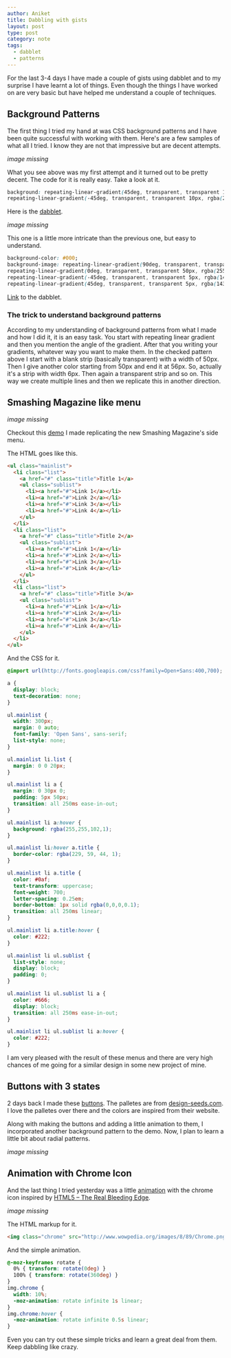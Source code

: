 ```yaml
---
author: Aniket
title: Dabbling with gists
layout: post
type: post
category: note
tags:
  - dabblet
  - patterns
---
```

For the last 3-4 days I have made a couple of gists using dabblet and to my surprise I have learnt a lot of things. Even though the things I have worked on are very basic but have helped me understand a couple of techniques.

## Background Patterns

The first thing I tried my hand at was CSS background patterns and I have been quite successful with working with them. Here's are a few samples of what all I tried. I know they are not that impressive but are decent attempts.

_image missing_

What you see above was my first attempt and it turned out to be pretty decent. The code for it is really easy. Take a look at it.

```css
background: repeating-linear-gradient(45deg, transparent, transparent 10px, rgba(255,4,80,.5) 10px, rgba(255,4,80,.5) 20px),
repeating-linear-gradient(-45deg, transparent, transparent 10px, rgba(255,4,80,.5) 10px, rgba(255,4,80,.5) 20px) #000;
```

Here is the [dabblet](http://dabblet.com/gist/1614813).

_image missing_

This one is a little more intricate than the previous one, but easy to understand.

```css
background-color: #000;
background-image: repeating-linear-gradient(90deg, transparent, transparent 50px, rgba(255, 127, 0, 0.25) 50px, rgba(255, 127, 0, 0.25) 56px, transparent 56px, transparent 63px, rgba(255, 127, 0, 0.25) 63px, rgba(255, 127, 0, 0.25) 69px, transparent 69px, transparent 116px, rgba(255, 206, 0, 0.25) 116px, rgba(255, 206, 0, 0.25) 166px),
repeating-linear-gradient(0deg, transparent, transparent 50px, rgba(255, 127, 0, 0.25) 50px, rgba(255, 127, 0, 0.25) 56px, transparent 56px, transparent 63px, rgba(255, 127, 0, 0.25) 63px, rgba(255, 127, 0, 0.25) 69px, transparent 69px, transparent 116px, rgba(255, 206, 0, 0.25) 116px, rgba(255, 206, 0, 0.25) 166px),
repeating-linear-gradient(-45deg, transparent, transparent 5px, rgba(143, 77, 63, 0.25) 5px, rgba(143, 77, 63, 0.25) 10px),
repeating-linear-gradient(45deg, transparent, transparent 5px, rgba(143, 77, 63, 0.25) 5px, rgba(143, 77, 63, 0.25) 10px);
```

[Link](http://dabblet.com/gist/1615419) to the dabblet.

### The trick to understand background patterns

According to my understanding of background patterns from what I made and how I did it, it is an easy task. You start with repeating linear gradient and then you mention the angle of the gradient. After that you writing your gradients, whatever way you want to make them. In the checked pattern above I start with a blank strip (basically transparent) with a width of 50px. Then I give another color starting from 50px and end it at 56px. So, actually it's a strip with width 6px. Then again a transparent strip and so on. This way we create multiple lines and then we replicate this in another direction.

## Smashing Magazine like menu

_image missing_

Checkout this [demo](http://dabblet.com/gist/1614434) I made replicating the new Smashing Magazine's side menu.

The HTML goes like this.

```html
<ul class="mainlist">
  <li class="list">
    <a href="#" class="title">Title 1</a>
    <ul class="sublist">
      <li><a href="#">Link 1</a></li>
      <li><a href="#">Link 2</a></li>
      <li><a href="#">Link 3</a></li>
      <li><a href="#">Link 4</a></li>
    </ul>
  </li>
  <li class="list">
    <a href="#" class="title">Title 2</a>
    <ul class="sublist">
      <li><a href="#">Link 1</a></li>
      <li><a href="#">Link 2</a></li>
      <li><a href="#">Link 3</a></li>
      <li><a href="#">Link 4</a></li>
    </ul>
  </li>
  <li class="list">
    <a href="#" class="title">Title 3</a>
    <ul class="sublist">
      <li><a href="#">Link 1</a></li>
      <li><a href="#">Link 2</a></li>
      <li><a href="#">Link 3</a></li>
      <li><a href="#">Link 4</a></li>
    </ul>
  </li>
</ul>
```

And the CSS for it.

```css
@import url(http://fonts.googleapis.com/css?family=Open+Sans:400,700);

a {
  display: block;
  text-decoration: none;
}

ul.mainlist {
  width: 300px;
  margin: 0 auto;
  font-family: 'Open Sans', sans-serif;
  list-style: none;
}

ul.mainlist li.list {
  margin: 0 0 20px;
}

ul.mainlist li a {
  margin: 0 30px 0;
  padding: 5px 50px;
  transition: all 250ms ease-in-out;
}

ul.mainlist li a:hover {
  background: rgba(255,255,102,1);
}

ul.mainlist li:hover a.title {
  border-color: rgba(229, 59, 44, 1);
}

ul.mainlist li a.title {
  color: #0af;
  text-transform: uppercase;
  font-weight: 700;
  letter-spacing: 0.25em;
  border-bottom: 1px solid rgba(0,0,0,0.1);
  transition: all 250ms linear;
}

ul.mainlist li a.title:hover {
  color: #222;
}

ul.mainlist li ul.sublist {
  list-style: none;
  display: block;
  padding: 0;
}

ul.mainlist li ul.sublist li a {
  color: #666;
  display: block;
  transition: all 250ms ease-in-out;
}

ul.mainlist li ul.sublist li a:hover {
  color: #222;
}
```

I am very pleased with the result of these menus and there are very high chances of me going for a similar design in some new project of mine.

## Buttons with 3 states

2 days back I made these [buttons](http://dabblet.com/gist/1651486). The palletes are from [design-seeds.com](http://design-seeds.com/). I love the palletes over there and the colors are inspired from their website.

Along with making the buttons and adding a little animation to them, I incorporated another background pattern to the demo.
Now, I plan to learn a little bit about radial patterns.

_image missing_

## Animation with Chrome Icon

And the last thing I tried yesterday was a little [animation](http://dabblet.com/gist/1653014) with the chrome icon inspired by [HTML5 – The Real Bleeding Edge](http://html5-demos.appspot.com/static/html5-therealbleedingedge/template/index.html).

_image missing_

The HTML markup for it.

```html
<img class="chrome" src="http://www.wowpedia.org/images/8/89/Chrome.png" />
```

And the simple animation.

```css
@-moz-keyframes rotate {
  0% { transform: rotate(0deg) }
  100% { transform: rotate(360deg) }
}
img.chrome {
  width: 10%;
  -moz-animation: rotate infinite 1s linear;
}
img.chrome:hover {
  -moz-animation: rotate infinite 0.5s linear;
}
```

Even you can try out these simple tricks and learn a great deal from them.
Keep dabbling like crazy.